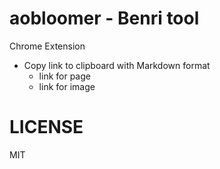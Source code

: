 aobloomer - Benri tool
===

Chrome Extension

- Copy link to clipboard with Markdown format
  - link for page
  - link for image

# LICENSE

MIT
